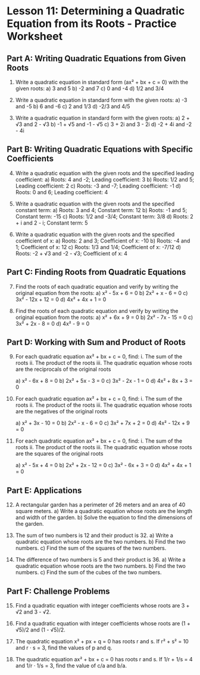 # Lesson 11: Determining a Quadratic Equation from its Roots - Practice Worksheet

## Part A: Writing Quadratic Equations from Given Roots

1. Write a quadratic equation in standard form (ax² + bx + c = 0) with the given roots:
   a) 3 and 5
   b) -2 and 7
   c) 0 and -4
   d) 1/2 and 3/4

2. Write a quadratic equation in standard form with the given roots:
   a) -3 and -5
   b) 6 and -6
   c) 2 and 1/3
   d) -2/3 and 4/5

3. Write a quadratic equation in standard form with the given roots:
   a) 2 + √3 and 2 - √3
   b) -1 + √5 and -1 - √5
   c) 3 + 2i and 3 - 2i
   d) -2 + 4i and -2 - 4i

## Part B: Writing Quadratic Equations with Specific Coefficients

4. Write a quadratic equation with the given roots and the specified leading coefficient:
   a) Roots: 4 and -2; Leading coefficient: 3
   b) Roots: 1/2 and 5; Leading coefficient: 2
   c) Roots: -3 and -7; Leading coefficient: -1
   d) Roots: 0 and 6; Leading coefficient: 4

5. Write a quadratic equation with the given roots and the specified constant term:
   a) Roots: 3 and 4; Constant term: 12
   b) Roots: -1 and 5; Constant term: -15
   c) Roots: 1/2 and -3/4; Constant term: 3/8
   d) Roots: 2 + i and 2 - i; Constant term: 5

6. Write a quadratic equation with the given roots and the specified coefficient of x:
   a) Roots: 2 and 3; Coefficient of x: -10
   b) Roots: -4 and 1; Coefficient of x: 12
   c) Roots: 1/3 and 1/4; Coefficient of x: -7/12
   d) Roots: -2 + √3 and -2 - √3; Coefficient of x: 4

## Part C: Finding Roots from Quadratic Equations

7. Find the roots of each quadratic equation and verify by writing the original equation from the roots:
   a) x² - 5x + 6 = 0
   b) 2x² + x - 6 = 0
   c) 3x² - 12x + 12 = 0
   d) 4x² + 4x + 1 = 0

8. Find the roots of each quadratic equation and verify by writing the original equation from the roots:
   a) x² + 6x + 9 = 0
   b) 2x² - 7x - 15 = 0
   c) 3x² + 2x - 8 = 0
   d) 4x² - 9 = 0

## Part D: Working with Sum and Product of Roots

9. For each quadratic equation ax² + bx + c = 0, find:
   i. The sum of the roots
   ii. The product of the roots
   iii. The quadratic equation whose roots are the reciprocals of the original roots
   
   a) x² - 6x + 8 = 0
   b) 2x² + 5x - 3 = 0
   c) 3x² - 2x - 1 = 0
   d) 4x² + 8x + 3 = 0

10. For each quadratic equation ax² + bx + c = 0, find:
    i. The sum of the roots
    ii. The product of the roots
    iii. The quadratic equation whose roots are the negatives of the original roots
    
    a) x² + 3x - 10 = 0
    b) 2x² - x - 6 = 0
    c) 3x² + 7x + 2 = 0
    d) 4x² - 12x + 9 = 0

11. For each quadratic equation ax² + bx + c = 0, find:
    i. The sum of the roots
    ii. The product of the roots
    iii. The quadratic equation whose roots are the squares of the original roots
    
    a) x² - 5x + 4 = 0
    b) 2x² + 2x - 12 = 0
    c) 3x² - 6x + 3 = 0
    d) 4x² + 4x + 1 = 0

## Part E: Applications

12. A rectangular garden has a perimeter of 26 meters and an area of 40 square meters.
    a) Write a quadratic equation whose roots are the length and width of the garden.
    b) Solve the equation to find the dimensions of the garden.

13. The sum of two numbers is 12 and their product is 32.
    a) Write a quadratic equation whose roots are the two numbers.
    b) Find the two numbers.
    c) Find the sum of the squares of the two numbers.

14. The difference of two numbers is 5 and their product is 36.
    a) Write a quadratic equation whose roots are the two numbers.
    b) Find the two numbers.
    c) Find the sum of the cubes of the two numbers.

## Part F: Challenge Problems

15. Find a quadratic equation with integer coefficients whose roots are 3 + √2 and 3 - √2.

16. Find a quadratic equation with integer coefficients whose roots are (1 + √5)/2 and (1 - √5)/2.

17. The quadratic equation x² + px + q = 0 has roots r and s. If r² + s² = 10 and r · s = 3, find the values of p and q.

18. The quadratic equation ax² + bx + c = 0 has roots r and s. If 1/r + 1/s = 4 and 1/r · 1/s = 3, find the value of c/a and b/a.
